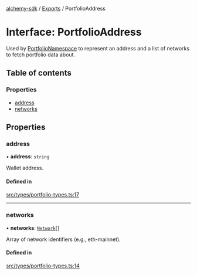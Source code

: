 [alchemy-sdk](../README.md) / [Exports](../modules.md) / PortfolioAddress

# Interface: PortfolioAddress

Used by [PortfolioNamespace](../classes/PortfolioNamespace.md) to represent an address and a list of
networks to fetch portfolio data about.

## Table of contents

### Properties

- [address](PortfolioAddress.md#address)
- [networks](PortfolioAddress.md#networks)

## Properties

### address

• **address**: `string`

Wallet address.

#### Defined in

[src/types/portfolio-types.ts:17](https://github.com/alchemyplatform/alchemy-sdk-js/blob/1ee40cb2/src/types/portfolio-types.ts#L17)

___

### networks

• **networks**: [`Network`](../enums/Network.md)[]

Array of network identifiers (e.g., eth-mainnet).

#### Defined in

[src/types/portfolio-types.ts:14](https://github.com/alchemyplatform/alchemy-sdk-js/blob/1ee40cb2/src/types/portfolio-types.ts#L14)
